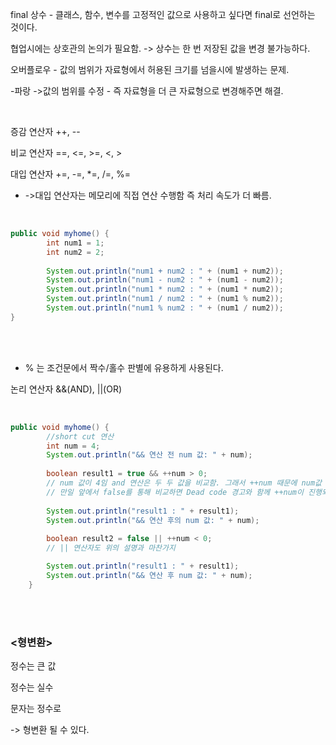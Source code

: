 final 상수 - 클래스, 함수, 변수를 고정적인 값으로 사용하고 싶다면 final로 선언하는 것이다.

협업시에는 상호관의 논의가 필요함. -> 상수는 한 번 저장된 값을 변경 불가능하다.

오버플로우 - 값의 범위가 자료형에서 허용된 크기를 넘을시에 발생하는 문제.

-파랑 ->값의 범위를 수정 - 즉 자료형을 더 큰 자료형으로 변경해주면 해결.

<br/>

증감 연산자 ++, --

비교 연산자 ==, <=, >=, <, >

대입 연산자 +=, -=, *=, /=, %=

* ->대입 연산자는 메모리에 직접 연산 수행함 즉 처리 속도가 더 빠름.

<br/>

```Java
public void myhome() {
		int num1 = 1;
		int num2 = 2;
		
		System.out.println("num1 + num2 : " + (num1 + num2));
		System.out.println("num1 - num2 : " + (num1 - num2));
		System.out.println("num1 * num2 : " + (num1 * num2));
		System.out.println("num1 / num2 : " + (num1 % num2));
		System.out.println("num1 % num2 : " + (num1 / num2));
}
```

<br/><br/>

* % 는 조건문에서 짝수/홀수 판별에 유용하게 사용된다.

논리 연산자 &&(AND), ||(OR)

<br/>

```Java
public void myhome() {
		//short cut 연산
		int num = 4;
		System.out.println("&& 연산 전 num 값: " + num);
		
		boolean result1 = true && ++num > 0; 
		// num 값이 4임 and 연산은 두 두 값을 비교함. 그래서 ++num 때문에 num값 1 상승
        // 만일 앞에서 false를 통해 비교하면 Dead code 경고와 함께 ++num이 진행되지 않아 1값 상승X
		
		System.out.println("result1 : " + result1);
		System.out.println("&& 연산 후의 num 값: " + num);
		
		boolean result2 = false || ++num < 0;
		// || 연산자도 위의 설명과 마찬가지

		System.out.println("result1 : " + result1);
		System.out.println("&& 연산 후 num 값: " + num);
	}
```

<br/><br/>
  
### <형변환>

정수는 큰 값

정수는 실수

문자는 정수로

-> 형변환 될 수 있다.
